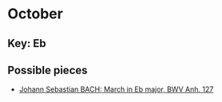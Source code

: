 # October

## Key: Eb

## Possible pieces

* [Johann Sebastian BACH: March in Eb major, BWV Anh. 127](https://youtu.be/gDJAKXA9ssY?si=PKqBwAhSwad0anOP)
